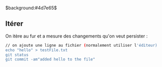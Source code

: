 $background:#4d7e65$

## Itérer

<style>pre{background: #3f3f3f;}</style>

On itère au fur et a mesure des changements qu'on veut persister :

````bash
// on ajoute une ligne au fichier (normalement utiliser l'éditeur)
echo "hello" > testFile.txt
git status
git commit -am"added hello to the file"
````